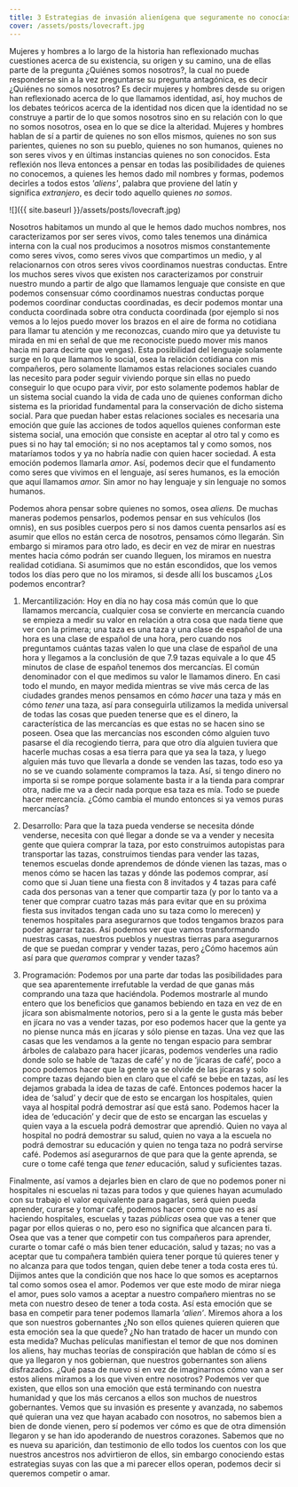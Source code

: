 ```yaml
---
title: 3 Estrategias de invasión alienígena que seguramente no conocías
cover: /assets/posts/lovecraft.jpg
---
```

Mujeres y hombres a lo largo de la historia han reflexionado muchas cuestiones acerca de su existencia, su origen y su camino, una de ellas parte de la pregunta ¿Quiénes somos nosotros?, la cual no puede responderse sin a la vez preguntarse su pregunta antagónica, es decir ¿Quiénes no somos nosotros? Es decir mujeres y hombres desde su origen han reflexionado acerca de lo que llamamos identidad, así, hoy muchos de los debates teóricos acerca de la identidad nos dicen que la identidad no se construye a partir de lo que somos nosotros sino en su relación con lo que no somos nosotros, osea en lo que se dice la alteridad. Mujeres y hombres hablan de sí a partir de quienes no son ellos mismos, quienes no son sus parientes, quienes no son su pueblo, quienes no son humanos, quienes no son seres vivos y en últimas instancias quienes no son conocidos. Esta reflexión nos lleva entonces a pensar en todas las posibilidades de quienes no conocemos, a quienes les hemos dado mil nombres y formas, podemos decirles a todos estos _'aliens'_, palabra que proviene del latín y significa _extranjero_, es decir todo aquello quienes _no somos_.

![]({{ site.baseurl }}/assets/posts/lovecraft.jpg)

Nosotros habitamos un mundo al que le hemos dado muchos nombres, nos caracterizamos por ser seres vivos, como tales tenemos una dinámica interna con la cual nos producimos a nosotros mismos constantemente como seres vivos, como seres vivos que compartimos un medio, y al relacionarnos con otros seres vivos coordinamos nuestras conductas. Entre los muchos seres vivos que existen nos caracterizamos por construir nuestro mundo a partir de algo que llamamos lenguaje que consiste en que podemos consensuar cómo coordinamos nuestras conductas porque podemos coordinar conductas coordinadas, es decir podemos montar una conducta coordinada sobre otra conducta coordinada (por ejemplo si nos vemos a lo lejos puedo mover los brazos en el aire de forma no cotidiana para llamar tu atención y me reconozcas, cuando miro que ya detuviste tu mirada en mi en señal de que me reconociste puedo mover mis manos hacia mi para decirte que vengas). Esta posibilidad del lenguaje solamente surge en lo que llamamos lo social, osea la relación cotidiana con mis compañeros, pero solamente llamamos estas relaciones sociales cuando las necesito para poder seguir viviendo porque sin ellas no puedo conseguir lo que ocupo para vivir, por esto solamente podemos hablar de un sistema social cuando la vida de cada uno de quienes conforman dicho sistema es la prioridad fundamental para la conservación de dicho sistema social. Para que puedan haber estas relaciones sociales es necesaria una emoción que guíe las acciones de todos aquellos quienes conforman este sistema social, una emoción que consiste en aceptar al otro tal y como es pues si no hay tal emoción; si no nos aceptamos tal y como somos, nos mataríamos todos y ya no habría nadie con quien hacer sociedad. A esta emoción podemos llamarla _amor_. Así, podemos decir que el fundamento como seres que vivimos en el lenguaje, así seres humanos, es la emoción que aquí llamamos _amor._ Sin amor no hay lenguaje y sin lenguaje no somos humanos.

Podemos ahora pensar sobre quienes no somos, osea _aliens._ De muchas maneras podemos pensarlos, podemos pensar en sus vehículos (los omnis), en sus posibles cuerpos pero si nos damos cuenta pensarlos así es asumir que ellos no están cerca de nosotros, pensamos cómo llegarán. Sin embargo si miramos para otro lado, es decir en vez de mirar en nuestras mentes hacia cómo podrán ser cuando lleguen, los miramos en nuestra realidad cotidiana. Si asumimos que no están escondidos, que los vemos todos los días pero que no los miramos, si desde allí los buscamos ¿Los podemos encontrar?


1. Mercantilización: Hoy en día no hay cosa más común que lo que llamamos mercancía, cualquier cosa se convierte en mercancía cuando se empieza a medir su valor en relación a otra cosa que nada tiene que ver con la primera; una taza es una taza y una clase de español de una hora es una clase de español de una hora, pero cuando nos preguntamos cuántas tazas valen lo que una clase de español de una hora y llegamos a la conclusión de que 7.9 tazas equivale a lo que 45 minutos de clase de español tenemos dos mercancías. El común denominador con el que medimos su valor le llamamos dinero. En casi todo el mundo, en mayor medida mientras se vive más cerca de las ciudades grandes menos pensamos en cómo <i>hacer </i>una taza y más en cómo <i>tener </i>una taza, así para conseguirla utilizamos la medida universal de todas las cosas que pueden tenerse que es el dinero, la característica de las mercancías es que estas no se hacen sino se poseen. Osea que las mercancías nos esconden cómo alguien tuvo pasarse el día recogiendo tierra, para que otro día alguien tuviera que hacerle muchas cosas a esa tierra para que ya sea la taza, y luego alguien más tuvo que llevarla a donde se venden las tazas, todo eso ya no se ve cuando solamente compramos la taza. Así, si tengo dinero no importa si se rompe porque solamente basta ir a la tienda para comprar otra, nadie me va a decir nada porque esa taza es mía. Todo se puede hacer mercancía. ¿Cómo cambia el mundo entonces si ya vemos puras mercancías?

2. Desarrollo: Para que la taza pueda venderse se necesita dónde venderse, necesita con qué llegar a donde se va a vender y necesita gente que quiera comprar la taza, por esto construimos autopistas para transportar las tazas, construimos tiendas para vender las tazas, tenemos escuelas donde aprendemos de dónde vienen las tazas, mas o menos cómo se hacen las tazas y dónde las podemos comprar, así como que si Juan tiene una fiesta con 8 invitados y 4 tazas para café cada dos personas van a tener que compartir taza (y por lo tanto va a tener que comprar cuatro tazas más para evitar que en su próxima fiesta sus invitados tengan cada uno su taza como lo merecen) y tenemos hospitales para asegurarnos que todos tengamos brazos para poder agarrar tazas. Así podemos ver que vamos transformando nuestras casas, nuestros pueblos y nuestras tierras para asegurarnos de que se puedan comprar y vender tazas, pero ¿Cómo hacemos aún así para que <i>queramos </i>comprar y vender tazas?

3. Programación: Podemos por una parte dar todas las posibilidades para que sea aparentemente irrefutable la verdad de que ganas más comprando una taza que haciéndola. Podemos mostrarle al mundo entero que los beneficios que ganamos bebiendo en taza en vez de en jícara son abismalmente notorios, pero si a la gente le gusta más beber en jícara no vas a vender tazas, por eso podemos hacer que la gente ya no piense nunca más en jícaras y sólo piense en tazas. Una vez que las casas que les vendamos a la gente no tengan espacio para sembrar árboles de calabazo para hacer jícaras, podemos venderles una radio donde solo se hable de &#8216;tazas de café&#8217; y no de &#8216;jícaras de café&#8217;, poco a poco podemos hacer que la gente ya se olvide de las jícaras y solo compre tazas dejando bien en claro que el café se bebe en tazas, así les dejamos grabada la idea de tazas de café. Entonces podemos hacer la idea de &#8216;salud&#8217; y decir que de esto se encargan los hospitales, quien vaya al hospital podrá demostrar así que está sano. Podemos hacer la idea de &#8216;educación&#8217; y decir que de esto se encargan las escuelas y quien vaya a la escuela podrá demostrar que aprendió. Quien no vaya al hospital no podrá demostrar su salud, quien no vaya a la escuela no podrá demostrar su educación y quien no tenga taza no podrá servirse café. Podemos así asegurarnos de que para que la gente aprenda, se cure o tome café tenga que <i>tener</i> educación, salud y suficientes tazas.

Finalmente, así vamos a dejarles bien en claro de que no podemos poner ni hospitales ni escuelas ni tazas para todos y que quienes hayan acumulado con su trabajo el valor equivalente para pagarlas, será quien pueda aprender, curarse y tomar café, podemos hacer como que no es así haciendo hospitales, escuelas y tazas <i>públicas</i> osea que vas a tener que pagar por ellos quieras o no, pero eso no significa que alcancen para ti. Osea que vas a tener que competir con tus compañeros para aprender, curarte o tomar café o más bien tener educación, salud y tazas; no vas a aceptar que tu compañera también quiera tener porque tú quieres tener y no alcanza para que todos tengan, quien debe tener a toda costa eres tú. Dijimos antes que la condición que nos hace lo que somos es aceptarnos tal como somos osea el amor. Podemos ver que este modo de mirar niega el amor, pues solo vamos a aceptar a nuestro compañero mientras no se meta con nuestro deseo de tener a toda costa. Así esta emoción que se basa en competir para tener podemos llamarla &#8216;<i>alien&#8217;</i>. Miremos ahora a los que son nuestros gobernantes ¿No son ellos quienes quieren quieren que esta emoción sea la que quede? ¿No han tratado de hacer un mundo con esta medida? Muchas películas manifiestan el temor de que nos dominen los aliens, hay muchas teorías de conspiración que hablan de cómo sí es que ya llegaron y nos gobiernan, que nuestros gobernantes son aliens disfrazados. ¿Qué pasa de nuevo si en vez de imaginarnos cómo van a ser estos aliens miramos a los que viven entre nosotros? Podemos ver que existen, que ellos son una emoción que está terminando con nuestra humanidad y que los más cercanos a ellos son muchos de nuestros gobernantes. Vemos que su invasión es presente y avanzada, no sabemos qué quieran una vez que hayan acabado con nosotros, no sabemos bien a bien de donde vienen, pero sí podemos ver cómo es que de otra dimensión llegaron y se han ido apoderando de nuestros corazones. Sabemos que no es nueva su aparición, dan testimonio de ello todos los cuentos con los que nuestros ancestros nos advirtieron de ellos, sin embargo conociendo estas estrategias suyas con las que a mi parecer ellos operan, podemos decir si queremos competir o amar.
